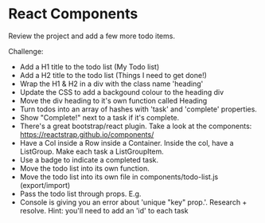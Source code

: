# React Components

Review the project and add a few more todo items.

Challenge:
- Add a H1 title to the todo list (My Todo list)
- Add a H2 title to the todo list (Things I need to get done!)
- Wrap the H1 & H2 in a div with the class name 'heading'
- Update the CSS to add a backgound colour to the heading div
- Move the div heading to it's own function called Heading
- Turn todos into an array of hashes with 'task' and 'complete' properties.
- Show "Complete!" next to a task if it's complete.
- There's a great bootstrap/react plugin. Take a look at the components: https://reactstrap.github.io/components/
- Have a Col inside a Row inside a Container. Inside the col, have a ListGroup. Make each task a ListGroupItem.
- Use a badge to indicate a completed task.
- Move the todo list into its own function.
- Move the todo list into its own file in components/todo-list.js (export/import)
- Pass the todo list through props. E.g.
  <ToDoList tasks={toDos} />
- Console is giving you an error about 'unique "key" prop.'. Research + resolve. Hint: you'll need to add an 'id' to each task